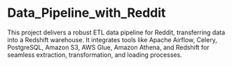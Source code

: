 # Data_Pipeline_with_Reddit
This project delivers a robust ETL data pipeline for Reddit, transferring data into a Redshift warehouse. It integrates tools like Apache Airflow, Celery, PostgreSQL, Amazon S3, AWS Glue, Amazon Athena, and Redshift for seamless extraction, transformation, and loading processes.
